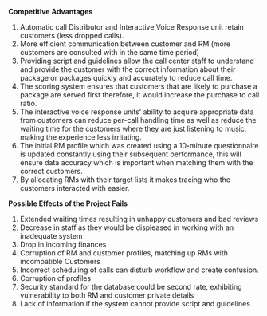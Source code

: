 **Competitive Advantages** 

1.	Automatic call Distributor and Interactive Voice Response unit retain customers (less dropped calls).
2.	More efficient communication between customer and RM (more customers are consulted with in the same time period)
3.	Providing script and guidelines allow the call center staff to understand and provide the customer with the correct information about their package or packages quickly and accurately to reduce call time. 
4.	The scoring system ensures that customers that are likely to purchase a package are served first therefore, it would increase the purchase to call ratio.
5.	The interactive voice response units’ ability to acquire appropriate data from customers can reduce per-call handling time as well as reduce the waiting time for the customers where they are just listening to music, making the experience less irritating. 
6.	The initial RM profile which was created using a 10-minute questionnaire is updated constantly using their subsequent performance, this will ensure data accuracy which is important when matching them with the correct customers. 
7.	By allocating RMs with their target lists it makes tracing who the customers interacted with easier.

**Possible Effects of the Project Fails**

1.	Extended waiting times resulting in unhappy customers and bad reviews
2.	Decrease in staff as they would be displeased in working with an inadequate system
3.	Drop in incoming finances
4.	Corruption of RM and customer profiles, matching up RMs with incompatible Customers
5.	Incorrect scheduling of calls can disturb workflow and create confusion.
6.	Corruption of profiles
7.	Security standard for the database could be second rate, exhibiting vulnerability to both RM and customer private details
8.	Lack of information if the system cannot provide script and guidelines
